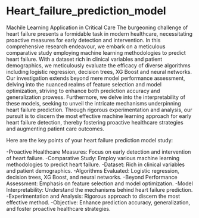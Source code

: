 # Heart_failure_prediction_model
Machile Learning Application in Critical Care 
The burgeoning challenge of heart failure presents a formidable task in modern healthcare, necessitating proactive measures for early detection and intervention. In this comprehensive research endeavour, we embark on a meticulous comparative study employing machine learning methodologies to predict heart failure. With a dataset rich in clinical variables and patient demographics, we meticulously evaluate the efficacy of diverse algorithms including logistic regression, decision trees, XG Boost and neural networks. Our investigation extends beyond mere model performance assessment, delving into the nuanced realms of feature selection and model optimization, striving to enhance both prediction accuracy and generalization prowess. Furthermore, we delve into the interpretability of these models, seeking to unveil the intricate mechanisms underpinning heart failure prediction. Through rigorous experimentation and analysis, our pursuit is to discern the most effective machine learning approach for early heart failure detection, thereby fostering proactive healthcare strategies and augmenting patient care outcomes.


Here are the key points of your heart failure prediction model study:

-Proactive Healthcare Measures: Focus on early detection and intervention of heart failure.
-Comparative Study: Employ various machine learning methodologies to predict heart failure.
-Dataset: Rich in clinical variables and patient demographics.
-Algorithms Evaluated: Logistic regression, decision trees, XG Boost, and neural networks.
-Beyond Performance Assessment: Emphasis on feature selection and model optimization.
-Model Interpretability: Understand the mechanisms behind heart failure prediction.
-Experimentation and Analysis: Rigorous approach to discern the most effective method.
-Objective: Enhance prediction accuracy, generalization, and foster proactive healthcare strategies.
